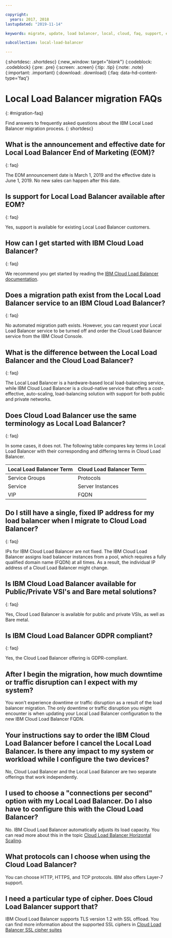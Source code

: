 ```yaml
---

copyright:
  years: 2017, 2018
lastupdated: "2019-11-14"

keywords: migrate, update, load balancer, local, cloud, faq, support, eom, auto scaling, vip, fqdn, service group, vsi, bare metal, migrating, disruption, scaling, protocol, TLS, version

subcollection: local-load-balancer

---
```


{:shortdesc: .shortdesc}
{:new_window: target="_blank_"}
{:codeblock: .codeblock}
{:pre: .pre}
{:screen: .screen}
{:tip: .tip}
{:note: .note}
{:important: .important}
{:download: .download}
{:faq: data-hd-content-type='faq'}

# Local Load Balancer migration FAQs
{: #migration-faq}

Find answers to frequently asked questions about the IBM Local Load Balancer migration process.
{: shortdesc}

## What is the announcement and effective date for Local Load Balancer End of Marketing (EOM)?
{: faq}

The EOM announcement date is March 1, 2019 and the effective date is June 1, 2019. No new sales can happen after this date.

## Is support for Local Load Balancer available after EOM?
{: faq}

Yes, support is available for existing Local Load Balancer customers.

## How can I get started with IBM Cloud Load Balancer?
{: faq}

We recommend you get started by reading the [IBM Cloud Load Balancer documentation](/docs/loadbalancer-service?topic=loadbalancer-service-getting-started).

## Does a migration path exist from the Local Load Balancer service to an IBM Cloud Load Balancer?
{: faq}

No automated migration path exists. However, you can request your Local Load Balancer service to be turned off and order the Cloud Load Balancer service from the IBM Cloud Console.

## What is the difference between the Local Load Balancer and the Cloud Load Balancer?
{: faq}

The Local Load Balancer is a hardware-based local load-balancing service, while IBM Cloud Load Balancer is a cloud-native service that offers a cost-effective, auto-scaling, load-balancing solution with support for both public and private networks.

## Does Cloud Load Balancer use the same terminology as Local Load Balancer?
{: faq}

In some cases, it does not. The following table compares key terms in Local Load Balancer with their corresponding and differing terms in Cloud Load Balancer.

| Local Load Balancer Term  | Cloud Load Balancer Term |
| ------------- | ------------- |
| Service Groups | Protocols |
| Service | Server Instances |
| VIP | FQDN |

## Do I still have a single, fixed IP address for my load balancer when I migrate to Cloud Load Balancer?
{: faq}

IPs for IBM Cloud Load Balancer are not fixed. The IBM Cloud Load Balancer assigns load balancer instances from a pool, which requires a fully qualified domain name (FQDN) at all times. As a result, the individual IP address of a Cloud Load Balancer might change.

## Is IBM Cloud Load Balancer available for Public/Private VSI's and Bare metal solutions?
{: faq}

Yes, Cloud Load Balancer is available for public and private VSIs, as well as Bare metal.

## Is IBM Cloud Load Balancer GDPR compliant?
{: faq}

Yes, the Cloud Load Balancer offering is GDPR-compliant.

## After I begin the migration, how much downtime or traffic disruption can I expect with my system?

You won't experience downtime or traffic disruption as a result of the load balancer migration. The only downtime or traffic disruption you might encounter is when updating your Local Load Balancer configuration to the new IBM Cloud Load Balancer FQDN.

## Your instructions say to order the IBM Cloud Load Balancer before I cancel the Local Load Balancer. Is there any impact to my system or workload while I configure the two devices?

No, Cloud Load Balancer and the Local Load Balancer are two separate offerings that work independently.

## I used to choose a "connections per second" option with my Local Load Balancer. Do I also have to configure this with the Cloud Load Balancer?

No. IBM Cloud Load Balancer automatically adjusts its load capacity. You can read more about this in the topic [Cloud Load Balancer Horizontal Scaling](/docs/loadbalancer-service?topic=loadbalancer-service-ibm-cloud-load-balancer-basics#horizontal-scaling).

## What protocols can I choose when using the Cloud Load Balancer?

You can choose HTTP, HTTPS, and TCP protocols. IBM also offers Layer-7 support. 

## I need a particular type of cipher. Does Cloud Load Balancer support that?

IBM Cloud Load Balancer supports TLS version 1.2 with SSL offload. You can find more information about the supported SSL ciphers in [Cloud Load Balancer SSL cipher suites](/docs/loadbalancer-service?topic=loadbalancer-service-ssl-offload-with-ibm-cloud-load-balancer#ssl-cipher-suites)

